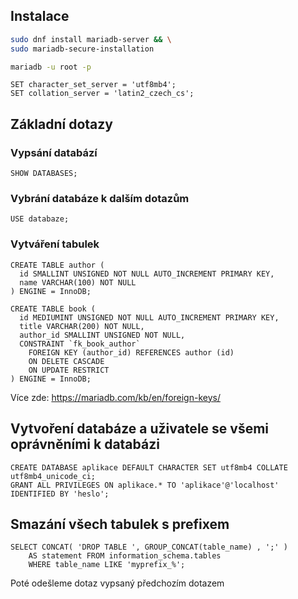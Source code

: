 ## Instalace
```bash
sudo dnf install mariadb-server && \
sudo mariadb-secure-installation

mariadb -u root -p
```

```mariadb
SET character_set_server = 'utf8mb4';
SET collation_server = 'latin2_czech_cs';
```

## Základní dotazy
### Vypsání databází
`SHOW DATABASES;`

### Vybrání databáze k dalším dotazům
`USE databaze;`

### Vytváření tabulek
```
CREATE TABLE author (
  id SMALLINT UNSIGNED NOT NULL AUTO_INCREMENT PRIMARY KEY,
  name VARCHAR(100) NOT NULL
) ENGINE = InnoDB;
```
```
CREATE TABLE book (
  id MEDIUMINT UNSIGNED NOT NULL AUTO_INCREMENT PRIMARY KEY,
  title VARCHAR(200) NOT NULL,
  author_id SMALLINT UNSIGNED NOT NULL,
  CONSTRAINT `fk_book_author`
    FOREIGN KEY (author_id) REFERENCES author (id)
    ON DELETE CASCADE
    ON UPDATE RESTRICT
) ENGINE = InnoDB;
```
Více zde: https://mariadb.com/kb/en/foreign-keys/

## Vytvoření databáze a uživatele se všemi oprávněními k databázi
```mariadb
CREATE DATABASE aplikace DEFAULT CHARACTER SET utf8mb4 COLLATE utf8mb4_unicode_ci;
GRANT ALL PRIVILEGES ON aplikace.* TO 'aplikace'@'localhost' IDENTIFIED BY 'heslo';
```

## Smazání všech tabulek s prefixem
```
SELECT CONCAT( 'DROP TABLE ', GROUP_CONCAT(table_name) , ';' ) 
    AS statement FROM information_schema.tables 
    WHERE table_name LIKE 'myprefix_%';
```
Poté odešleme dotaz vypsaný předchozím dotazem
